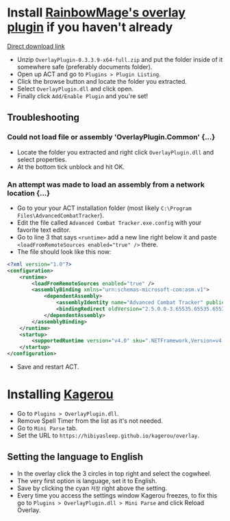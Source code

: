 # Install [RainbowMage's overlay plugin](https://github.com/RainbowMage/OverlayPlugin) if you haven't already
[Direct download link](https://github.com/RainbowMage/OverlayPlugin/releases/download/0.3.3.9/OverlayPlugin-0.3.3.9-x64-full.zip)
- Unzip `OverlayPlugin-0.3.3.9-x64-full.zip` and put the folder inside of it somewhere safe (preferably documents folder).
- Open up ACT and go to `Plugins > Plugin Listing`.
- Click the browse button and locate the folder you extracted.
- Select `OverlayPlugin.dll` and click open.
- Finally click `Add/Enable Plugin` and you're set!

## Troubleshooting

### Could not load file or assembly 'OverlayPlugin.Common' {...}
- Locate the folder you extracted and right click `OverlayPlugin.dll` and select properties.
- At the bottom tick unblock and hit OK.

### An attempt was made to load an assembly from a network location {...}
- Go to your your ACT installation folder (most likely `C:\Program Files\AdvancedCombatTracker`).
- Edit the file called `Advanced Combat Tracker.exe.config` with your favorite text editor.
- Go to line 3 that says `<runtime>` add a new line right below it and paste `<loadFromRemoteSources enabled="true" />` there.
- The file should look like this now:
```XML
<?xml version="1.0"?>
<configuration>
	<runtime>
		<loadFromRemoteSources enabled="true" />
		<assemblyBinding xmlns="urn:schemas-microsoft-com:asm.v1">
			<dependentAssembly>
				<assemblyIdentity name="Advanced Combat Tracker" publicKeyToken="a946b61e93d97868" culture="neutral"/>
				<bindingRedirect oldVersion="2.5.0.0-3.65535.65535.65535" newVersion="3.3.0.254"/>
			</dependentAssembly>
		</assemblyBinding>
	</runtime>
	<startup>
		<supportedRuntime version="v4.0" sku=".NETFramework,Version=v4.0,Profile=Client"/>
	</startup>
</configuration>
```
- Save and restart ACT.

# Installing [Kagerou](https://github.com/hibiyasleep/kagerou)
- Go to `Plugins > OverlayPlugin.dll`.
- Remove Spell Timer from the list as it's not needed.
- Go to `Mini Parse` tab.
- Set the URL to `https://hibiyasleep.github.io/kagerou/overlay`.

## Setting the language to English
- In the overlay click the 3 circles in top right and select the cogwheel.
- The very first option is language, set it to English.
- Save by clicking the cyan `저장` right above the setting.
- Every time you access the settings window Kagerou freezes, to fix this go to `Plugins > OverlayPlugin.dll > Mini Parse` and click Reload Overlay.
